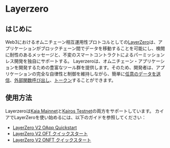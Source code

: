 # Layerzero

## はじめに<a id="introduction"></a>

Web3におけるオムニチェーン相互運用性プロトコルとしての[LayerZero](https://docs.layerzero.network/v2)は、アプリケーションがブロックチェーン間でデータを移動することを可能にし、検閲に耐性のあるメッセージと、不変のスマートコントラクトによるパーミッションレス開発を独自にサポートする。 Layerzeroは、オムニチェーン・アプリケーションを開発するための豊富なツール群を提供します。そのため、開発者は、アプリケーションの完全な自律性と制御を維持しながら、簡単に[任意のデータを送信](https://docs.layerzero.network/v2/home/protocol/contract-standards#oapp)、[外部関数呼び出し](https://docs.layerzero.network/v2/developers/evm/oapp/message-design-patterns)、[トークン](https://docs.layerzero.network/v2/home/protocol/contract-standards#oft)することができます。

## 使用方法<a id="usage"></a>

Layerzeroは[Kaia Mainnet](https://docs.layerzero.network/v2/developers/evm/technical-reference/deployed-contracts#klaytn)と[Kairos Testnet](https://docs.layerzero.network/v2/developers/evm/technical-reference/deployed-contracts#klaytn-baobab)の両方をサポートしています。 カイアでLayerZeroを使い始めるには、以下のガイドを参照してください：

- [LayerZero V2 OApp Quickstart](https://docs.layerzero.network/v2/developers/evm/oapp/overview)
- [LayerZero V2 OFT クイックスタート](https://docs.layerzero.network/v2/developers/evm/oft/quickstart)
- [LayerZero V2 ONFT クイックスタート](https://docs.layerzero.network/v2/developers/evm/onft/quickstart)
